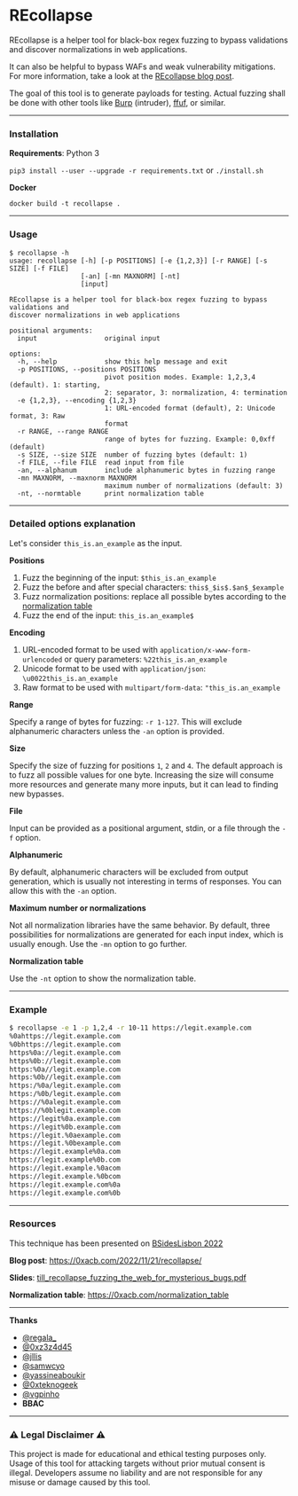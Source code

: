 # REcollapse

REcollapse is a helper tool for black-box regex fuzzing to bypass validations and discover normalizations in web applications.

It can also be helpful to bypass WAFs and weak vulnerability mitigations. For more information, take a look at the [REcollapse blog post](https://0xacb.com/2022/11/21/recollapse/).

The goal of this tool is to generate payloads for testing. Actual fuzzing shall be done with other tools like [Burp](https://portswigger.net/burp) (intruder), [ffuf](https://github.com/ffuf/ffuf), or similar.

---------------

### Installation

**Requirements**: Python 3

`pip3 install --user --upgrade -r requirements.txt` or `./install.sh`

**Docker**

`docker build -t recollapse .`

---------------

### Usage
```
$ recollapse -h
usage: recollapse [-h] [-p POSITIONS] [-e {1,2,3}] [-r RANGE] [-s SIZE] [-f FILE]
                  [-an] [-mn MAXNORM] [-nt]
                  [input]

REcollapse is a helper tool for black-box regex fuzzing to bypass validations and
discover normalizations in web applications

positional arguments:
  input                 original input

options:
  -h, --help            show this help message and exit
  -p POSITIONS, --positions POSITIONS
                        pivot position modes. Example: 1,2,3,4 (default). 1: starting,
                        2: separator, 3: normalization, 4: termination
  -e {1,2,3}, --encoding {1,2,3}
                        1: URL-encoded format (default), 2: Unicode format, 3: Raw
                        format
  -r RANGE, --range RANGE
                        range of bytes for fuzzing. Example: 0,0xff (default)
  -s SIZE, --size SIZE  number of fuzzing bytes (default: 1)
  -f FILE, --file FILE  read input from file
  -an, --alphanum       include alphanumeric bytes in fuzzing range
  -mn MAXNORM, --maxnorm MAXNORM
                        maximum number of normalizations (default: 3)
  -nt, --normtable      print normalization table
```

---------------

### Detailed options explanation

Let's consider `this_is.an_example` as the input.

**Positions**

1. Fuzz the beginning of the input: `$this_is.an_example`
2. Fuzz the before and after special characters: `this$_$is$.$an$_$example`
3. Fuzz normalization positions: replace all possible bytes according to the [normalization table](https://0xacb.com/normalization_table)
4. Fuzz the end of the input: `this_is.an_example$`

**Encoding**

1. URL-encoded format to be used with `application/x-www-form-urlencoded` or query parameters: `%22this_is.an_example`
2. Unicode format to be used with `application/json`: `\u0022this_is.an_example`
3. Raw format to be used with `multipart/form-data`: `"this_is.an_example`

**Range**

Specify a range of bytes for fuzzing: `-r 1-127`. This will exclude alphanumeric characters unless the `-an` option is provided.

**Size**

Specify the size of fuzzing for positions `1`, `2` and `4`. The default approach is to fuzz all possible values for one byte. Increasing the size will consume more resources and generate many more inputs, but it can lead to finding new bypasses.

**File**

Input can be provided as a positional argument, stdin, or a file through the `-f` option.

**Alphanumeric**

By default, alphanumeric characters will be excluded from output generation, which is usually not interesting in terms of responses. You can allow this with the `-an` option.

**Maximum number or normalizations**

Not all normalization libraries have the same behavior. By default, three possibilities for normalizations are generated for each input index, which is usually enough. Use the `-mn` option to go further.

**Normalization table**

Use the `-nt` option to show the normalization table.

---------------

### Example

```bash
$ recollapse -e 1 -p 1,2,4 -r 10-11 https://legit.example.com
%0ahttps://legit.example.com
%0bhttps://legit.example.com
https%0a://legit.example.com
https%0b://legit.example.com
https:%0a//legit.example.com
https:%0b//legit.example.com
https:/%0a/legit.example.com
https:/%0b/legit.example.com
https://%0alegit.example.com
https://%0blegit.example.com
https://legit%0a.example.com
https://legit%0b.example.com
https://legit.%0aexample.com
https://legit.%0bexample.com
https://legit.example%0a.com
https://legit.example%0b.com
https://legit.example.%0acom
https://legit.example.%0bcom
https://legit.example.com%0a
https://legit.example.com%0b
```

---------------

### Resources

This technique has been presented on [BSidesLisbon 2022](https://bsideslisbon.org/)

**Blog post**: https://0xacb.com/2022/11/21/recollapse/

**Slides**: [till_recollapse_fuzzing_the_web_for_mysterious_bugs.pdf](https://github.com/0xacb/recollapse/blob/main/till_recollapse_fuzzing_the_web_for_mysterious_bugs.pdf)

**Normalization table**: https://0xacb.com/normalization_table

---------------

**Thanks**

- [@regala_](https://twitter.com/regala_)
- [@0xz3z4d45](https://twitter.com/0xz3z4d45)
- [@jllis](https://twitter.com/jllis)
- [@samwcyo](https://twitter.com/samwcyo)
- [@yassineaboukir](https://twitter.com/yassineaboukir)
- [@0xteknogeek](https://twitter.com/0xteknogeek)
- [@vgpinho](https://github.com/vgpinho)
- **BBAC**

---------------

### ⚠ Legal Disclaimer ⚠

This project is made for educational and ethical testing purposes only. Usage of this tool for attacking targets without prior mutual consent is illegal. Developers assume no liability and are not responsible for any misuse or damage caused by this tool.
